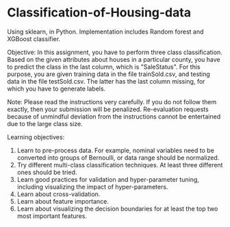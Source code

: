 # Classification-of-Housing-data
Using sklearn, in Python. Implementation includes Random forest and XGBoost classifier.


Objective: In this assignment, you have to perform three class classification. Based on the given attributes about houses in a particular county, you have to predict the class in the last column, which is "SaleStatus". For this purpose, you are given training data in the file trainSold.csv, and testing data in the file testSold.csv. The latter has the last column missing, for which you have to generate labels.

Note: Please read the instructions very carefully. If you do not follow them exactly, then your submission will be penalized. Re-evaluation requests because of unmindful deviation from the instructions cannot be entertained due to the large class size.

Learning objectives:
1. Learn to pre-process data. For example, nominal variables need to be converted into groups of Bernoulli, or data range should be normalized.
2. Try different multi-class classification techniques. At least three different ones should be tried.
3. Learn good practices for validation and hyper-parameter tuning, including visualizing the impact of hyper-parameters.
4. Learn about cross-validation.
5. Learn about feature importance.
6. Learn about visualizing the decision boundaries for at least the top two most important features.



